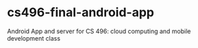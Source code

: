 # cs496-final-android-app
Android App and server for CS 496: cloud computing and mobile development class
